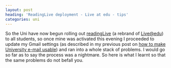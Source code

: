 ```yaml
---
layout: post
heading: 'ReadingLive deployment - Live at edu - tips'
categories: uni
---
```


So the Uni have now begun rolling out [readingLive](https://live.reading.ac.uk) (a rebrand of [Live@edu](http://my.liveatedu.com/)) to all students, so once mine was activated this evening I proceeded to update my Gmail settings (as described in my previous post on [how to make University e-mail usable](http://www.chris-alexander.co.uk/2847)) and ran into a whole stack of problems. I would go so far as to say the process was a nightmare. So here is what I learnt so that the same problems do not befall you.
